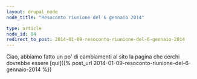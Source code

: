 ```yaml
---
layout: drupal_node
node_title: "Resoconto riunione del 6 gennaio 2014"

type: article
node_id: 84
redirect_to_post: 2014-01-09-resoconto-riunione-del-6-gennaio-2014
---
```


Ciao, abbiamo fatto un po' di cambiamenti al sito
la pagina che cerchi dovrebbe essere [qui]({% post_url 2014-01-09-resoconto-riunione-del-6-gennaio-2014 %})
